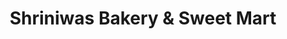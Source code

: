 ---
title: "Shriniwas Bakery & Sweet Mart"
url: /malvan/shriniwas-bakery-and-sweet-mart/
shop: bakery
---